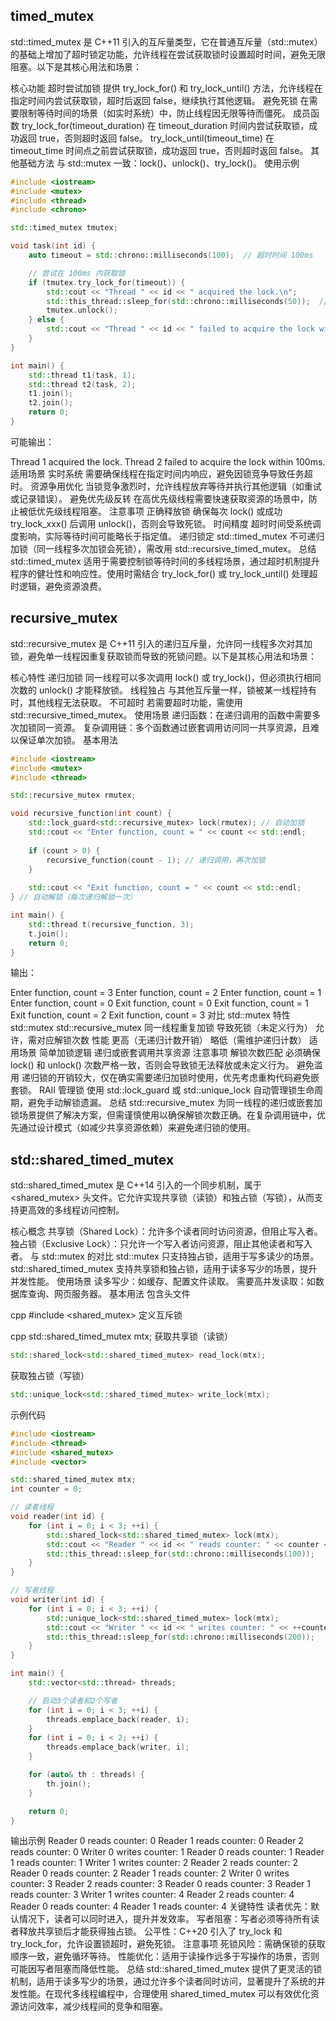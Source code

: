 ## timed_mutex
std::timed_mutex 是 C++11 引入的互斥量类型，它在普通互斥量（std::mutex）的基础上增加了超时锁定功能，允许线程在尝试获取锁时设置超时时间，避免无限阻塞。以下是其核心用法和场景：

核心功能
超时尝试加锁
提供 try_lock_for() 和 try_lock_until() 方法，允许线程在指定时间内尝试获取锁，超时后返回 false，继续执行其他逻辑。
避免死锁
在需要限制等待时间的场景（如实时系统）中，防止线程因无限等待而僵死。
成员函数
try_lock_for(timeout_duration)
在 timeout_duration 时间内尝试获取锁，成功返回 true，否则超时返回 false。
try_lock_until(timeout_time)
在 timeout_time 时间点之前尝试获取锁，成功返回 true，否则超时返回 false。
其他基础方法
与 std::mutex 一致：lock()、unlock()、try_lock()。
使用示例
```cpp
#include <iostream>
#include <mutex>
#include <thread>
#include <chrono>

std::timed_mutex tmutex;

void task(int id) {
    auto timeout = std::chrono::milliseconds(100);  // 超时时间 100ms

    // 尝试在 100ms 内获取锁
    if (tmutex.try_lock_for(timeout)) {
        std::cout << "Thread " << id << " acquired the lock.\n";
        std::this_thread::sleep_for(std::chrono::milliseconds(50));  // 模拟临界区操作
        tmutex.unlock();
    } else {
        std::cout << "Thread " << id << " failed to acquire the lock within 100ms.\n";
    }
}

int main() {
    std::thread t1(task, 1);
    std::thread t2(task, 2);
    t1.join();
    t2.join();
    return 0;
}
```
可能输出：

Thread 1 acquired the lock. Thread 2 failed to acquire the lock within 100ms.
适用场景
实时系统
需要确保线程在指定时间内响应，避免因锁竞争导致任务超时。
资源争用优化
当锁竞争激烈时，允许线程放弃等待并执行其他逻辑（如重试或记录错误）。
避免优先级反转
在高优先级线程需要快速获取资源的场景中，防止被低优先级线程阻塞。
注意事项
正确释放锁
确保每次 lock() 或成功 try_lock_xxx() 后调用 unlock()，否则会导致死锁。
时间精度
超时时间受系统调度影响，实际等待时间可能略长于指定值。
递归锁定
std::timed_mutex 不可递归加锁（同一线程多次加锁会死锁），需改用 std::recursive_timed_mutex。
总结
std::timed_mutex 适用于需要控制锁等待时间的多线程场景，通过超时机制提升程序的健壮性和响应性。使用时需结合 try_lock_for() 或 try_lock_until() 处理超时逻辑，避免资源浪费。


## recursive_mutex
std::recursive_mutex 是 C++11 引入的递归互斥量，允许同一线程多次对其加锁，避免单一线程因重复获取锁而导致的死锁问题。以下是其核心用法和场景：

核心特性
递归加锁
同一线程可以多次调用 lock() 或 try_lock()，但必须执行相同次数的 unlock() 才能释放锁。
线程独占
与其他互斥量一样，锁被某一线程持有时，其他线程无法获取。
不可超时
若需要超时功能，需使用 std::recursive_timed_mutex。
使用场景
递归函数：在递归调用的函数中需要多次加锁同一资源。
复杂调用链：多个函数通过嵌套调用访问同一共享资源，且难以保证单次加锁。
基本用法
```cpp
#include <iostream>
#include <mutex>
#include <thread>

std::recursive_mutex rmutex;

void recursive_function(int count) {
    std::lock_guard<std::recursive_mutex> lock(rmutex); // 自动加锁
    std::cout << "Enter function, count = " << count << std::endl;
    
    if (count > 0) {
        recursive_function(count - 1); // 递归调用，再次加锁
    }
    
    std::cout << "Exit function, count = " << count << std::endl;
} // 自动解锁（每次递归解锁一次）

int main() {
    std::thread t(recursive_function, 3);
    t.join();
    return 0;
}
```
输出：

Enter function, count = 3 Enter function, count = 2 Enter function, count = 1 Enter function, count = 0 Exit function, count = 0 Exit function, count = 1 Exit function, count = 2 Exit function, count = 3
对比 std::mutex
特性	std::mutex	std::recursive_mutex
同一线程重复加锁	导致死锁（未定义行为）	允许，需对应解锁次数
性能	更高（无递归计数开销）	略低（需维护递归计数）
适用场景	简单加锁逻辑	递归或嵌套调用共享资源
注意事项
解锁次数匹配
必须确保 lock() 和 unlock() 次数严格一致，否则会导致锁无法释放或未定义行为。
避免滥用
递归锁的开销较大，仅在确实需要递归加锁时使用，优先考虑重构代码避免嵌套锁。
RAII 管理锁
使用 std::lock_guard 或 std::unique_lock 自动管理锁生命周期，避免手动解锁遗漏。
总结
std::recursive_mutex 为同一线程的递归或嵌套加锁场景提供了解决方案，但需谨慎使用以确保解锁次数正确。在复杂调用链中，优先通过设计模式（如减少共享资源依赖）来避免递归锁的使用。

## std::shared_timed_mutex
std::shared_timed_mutex 是 C++14 引入的一个同步机制，属于 <shared_mutex> 头文件。它允许实现共享锁（读锁）和独占锁（写锁），从而支持更高效的多线程访问控制。

核心概念
共享锁（Shared Lock）：允许多个读者同时访问资源，但阻止写入者。
独占锁（Exclusive Lock）：只允许一个写入者访问资源，阻止其他读者和写入者。
与 std::mutex 的对比
std::mutex 只支持独占锁，适用于写多读少的场景。
std::shared_timed_mutex 支持共享锁和独占锁，适用于读多写少的场景，提升并发性能。
使用场景
读多写少：如缓存、配置文件读取。
需要高并发读取：如数据库查询、网页服务器。
基本用法
包含头文件

cpp
#include <shared_mutex>
定义互斥锁

cpp
std::shared_timed_mutex mtx;
获取共享锁（读锁）

```cpp
std::shared_lock<std::shared_timed_mutex> read_lock(mtx);
```
获取独占锁（写锁）

```cpp
std::unique_lock<std::shared_timed_mutex> write_lock(mtx);
```
示例代码
```cpp
#include <iostream>
#include <thread>
#include <shared_mutex>
#include <vector>

std::shared_timed_mutex mtx;
int counter = 0;

// 读者线程
void reader(int id) {
    for (int i = 0; i < 3; ++i) {
        std::shared_lock<std::shared_timed_mutex> lock(mtx);
        std::cout << "Reader " << id << " reads counter: " << counter << std::endl;
        std::this_thread::sleep_for(std::chrono::milliseconds(100));
    }
}

// 写者线程
void writer(int id) {
    for (int i = 0; i < 3; ++i) {
        std::unique_lock<std::shared_timed_mutex> lock(mtx);
        std::cout << "Writer " << id << " writes counter: " << ++counter << std::endl;
        std::this_thread::sleep_for(std::chrono::milliseconds(200));
    }
}

int main() {
    std::vector<std::thread> threads;

    // 启动3个读者和2个写者
    for (int i = 0; i < 3; ++i) {
        threads.emplace_back(reader, i);
    }
    for (int i = 0; i < 2; ++i) {
        threads.emplace_back(writer, i);
    }

    for (auto& th : threads) {
        th.join();
    }

    return 0;
}
```
输出示例
Reader 0 reads counter: 0 Reader 1 reads counter: 0 Reader 2 reads counter: 0 Writer 0 writes counter: 1 Reader 0 reads counter: 1 Reader 1 reads counter: 1 Writer 1 writes counter: 2 Reader 2 reads counter: 2 Reader 0 reads counter: 2 Reader 1 reads counter: 2 Writer 0 writes counter: 3 Reader 2 reads counter: 3 Reader 0 reads counter: 3 Reader 1 reads counter: 3 Writer 1 writes counter: 4 Reader 2 reads counter: 4 Reader 0 reads counter: 4 Reader 1 reads counter: 4
关键特性
读者优先：默认情况下，读者可以同时进入，提升并发效率。
写者阻塞：写者必须等待所有读者释放共享锁后才能获得独占锁。
公平性：C++20 引入了 try_lock 和 try_lock_for，允许设置锁超时，避免死锁。
注意事项
死锁风险：需确保锁的获取顺序一致，避免循环等待。
性能优化：适用于读操作远多于写操作的场景，否则可能因写者阻塞而降低性能。
总结
std::shared_timed_mutex 提供了更灵活的锁机制，适用于读多写少的场景，通过允许多个读者同时访问，显著提升了系统的并发性能。在现代多线程编程中，合理使用 shared_timed_mutex 可以有效优化资源访问效率，减少线程间的竞争和阻塞。